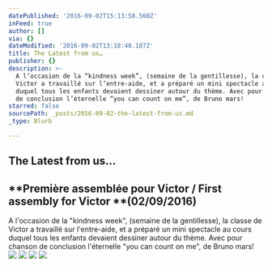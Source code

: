 ```yaml
---
datePublished: '2016-09-02T15:13:58.560Z'
inFeed: true
author: []
via: {}
dateModified: '2016-09-02T13:18:40.107Z'
title: The Latest from us…
publisher: {}
description: >-
  A l’occasion de la “kindness week”, (semaine de la gentillesse), la classe de
  Victor a travaillé sur l’entre-aide, et a préparé un mini spectacle au cours
  duquel tous les enfants devaient dessiner autour du thème. Avec pour chanson
  de conclusion l’éternelle “you can count on me”, de Bruno mars!
starred: false
sourcePath: _posts/2016-09-02-the-latest-from-us.md
_type: Blurb

---
```

## **The Latest from us**...

## **Première assemblée pour Victor / First assembly for Victor **(02/09/2016)

A l'occasion de la "kindness week", (semaine de la gentillesse), la classe de Victor a travaillé sur l'entre-aide, et a préparé un mini spectacle au cours duquel tous les enfants devaient dessiner autour du thème. Avec pour chanson de conclusion l'éternelle "you can count on me", de Bruno mars!
![](https://the-grid-user-content.s3-us-west-2.amazonaws.com/8332a38c-5626-459e-b44c-6b98e742f7bd.jpg)
![](https://the-grid-user-content.s3-us-west-2.amazonaws.com/0dbc62a4-7e09-4b82-a634-ac0badfa3e60.jpg)
![](https://the-grid-user-content.s3-us-west-2.amazonaws.com/531a5cbe-43e9-431f-8d63-fa799e967364.jpg)
![](https://the-grid-user-content.s3-us-west-2.amazonaws.com/e04e6425-436d-487b-8eee-2acfac0d6ce3.jpg)